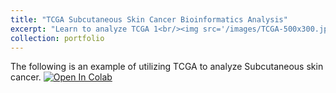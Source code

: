 ```yaml
---
title: "TCGA Subcutaneous Skin Cancer Bioinformatics Analysis"
excerpt: "Learn to analyze TCGA 1<br/><img src='/images/TCGA-500x300.jpg'>"
collection: portfolio
---
```


The following is an example of utilizing TCGA to analyze Subcutaneous skin cancer.
[![Open In Colab](https://colab.research.google.com/assets/colab-badge.svg)](https://colab.research.google.com/drive/1kcGHZ8bBIm0Kirkf8alLPckNoUkRrghy?usp=sharing)
